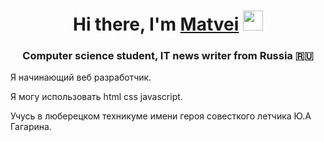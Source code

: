 <h1 align="center">Hi there, I'm <a href="https://daniilshat.ru/" target="_blank">Matvei</a> 
<img src="https://github.com/blackcater/blackcater/raw/main/images/Hi.gif" height="32"/></h1>
<h3 align="center">Computer science student, IT news writer from Russia 🇷🇺</h3>
Я начинающий веб разработчик.


Я могу использовать html css javascript.


Учусь в люберецком техникуме имени героя совесткого летчика Ю.А Гагарина.







